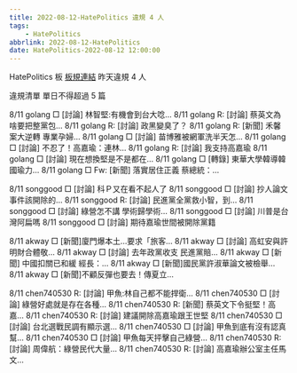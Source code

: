```yaml
---
title: 2022-08-12-HatePolitics 違規 4 人
tags:
    - HatePolitics
abbrlink: 2022-08-12-HatePolitics
date: HatePolitics-2022-08-12 12:00:00
---
```

HatePolitics 板 [板規連結](https://www.ptt.cc/bbs/HatePolitics/M.1617115262.A.D60.html)
昨天違規 4 人
<!-- more -->

違規清單
單日不得超過 5 篇

8/11 golang □ [討論] 林智堅:有機會到台大唸…
8/11 golang R: [討論] 蔡英文為啥要把整黨包…
8/11 golang R: [討論] 政黑變臭了？
8/11 golang R: [新聞] 禾馨案大逆轉 專業孕婦…
8/11 golang □ [討論] 苗博雅被網軍洗半天怎…
8/11 golang □ [討論] 不忍了！高嘉瑜：連林…
8/11 golang R: [討論] 我支持高嘉瑜
8/11 golang □ [討論] 現在想換堅是不是都在…
8/11 golang □ [轉錄] 東華大學韓導韓國瑜力…
8/11 golang □ Fw: [新聞] 落實居住正義 蔡總統：…

8/11 songgood □ [討論] 科Ｐ又在看不起人了
8/11 songgood □ [討論] 抄人論文事件該開除的…
8/11 songgood R: [討論] 民進黨全黨救小智，到…
8/11 songgood □ [討論] 綠營怎不講 學術歸學術…
8/11 songgood □ [討論] 川普是台灣阿扁嗎
8/11 songgood □ [討論] 期待嘉瑜世間被開除黨籍

8/11 akway □ [新聞]廈門爆本土…要求「旅客…
8/11 akway □ [討論] 高虹安與許明財合體敬…
8/11 akway □ [討論] 去年政黨收支 民進黨賠…
8/11 akway □ [新聞] 中國扣關已和緩 經長：…
8/11 akway □ [新聞]國民黨許淑華論文被檢舉…
8/11 akway □ [新聞]不顧反彈也要去！傳夏立…

8/11 chen740530 R: [討論] 甲魚:林自己都不能捍衛…
8/11 chen740530 □ [討論] 綠營好處就是存在各種…
8/11 chen740530 R: [新聞] 蔡英文下令挺堅！高嘉…
8/11 chen740530 R: [討論] 建議開除高嘉瑜跟王世堅
8/11 chen740530 □ [討論] 台北選戰民調有顯示選…
8/11 chen740530 □ [討論] 甲魚到底有沒有認真幫…
8/11 chen740530 □ [討論] 甲魚每天抨擊自己綠營…
8/11 chen740530 R: [討論] 周偉航：綠營民代大量…
8/11 chen740530 R: [討論] 高嘉瑜辦公室主任馬文…